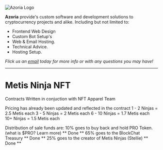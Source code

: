 ![Azoria Logo](https://azoria.au/assets/logos/Logo-Dark-Blue-Outline.png)

**Azoria** provide's custom software and development solutions to cryptocurrency projects and alike. Including but not limited to:

- Frontend Web Design
- Custom Bot Setup's
- Web & Email Hosting.
- Technical Advice.
- Hosting Setup.

*Flick us an [email](mailto://contact@azoria.au) today for more info or with any questions you may have!*

---

# Metis Ninja NFT

Contracts Written in conjuction with NFT Apparel Team

Pricing has already been updated and reflected in the contract
1 - 2 Ninjas = 2.5 Metis each
3 - 5 Ninjas = 2 Metis each
6 - 10 Ninjas = 1.7 Metis each
10+ Ninjas = 1.5 Metis each

Distribution of sale funds are:
10% goes to buy back and hold PRO Token. (what is $PRO? Learn more) ** Done **
65% goes to the BlockChat Treasury ** Done **
25% goes to the creator of Metis Ninjas (Stellie) ** Done **
